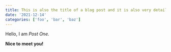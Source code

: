 ```yaml
---
title: This is also the title of a blog post and it is also very detailed
date: '2021-12-14'
categories: ['foo', 'bar', 'baz']
---
```


Hello, I am _Post One._

**Nice to meet you!**
